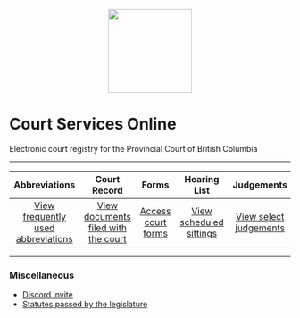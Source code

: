 <p align="center">
<img width="150" height="150" src="https://cdn.discordapp.com/attachments/824471788980404234/928871221066600478/images.png">
</p>

# Court Services Online 
Electronic court registry for the Provincial Court of British Columbia

---

| Abbreviations | Court Record | Forms | Hearing List | Judgements | Proceedings | Rules of Procedure | Submissions | Transcripts |
| :---: | :---: | :---: | :---: | :---: | :---: | :---: | :---: | :---: |
| [View frequently used abbreviations](https://github.com/koala4lif/Provincial-Court-of-British-Columbia/blob/main/Resources/Abbreviations.md) | [View documents filed with the court](https://github.com/koala4lif/Provincial-Court-of-British-Columbia/tree/main/Resources/Court%20Record) | [Access court forms](https://github.com/koala4lif/Provincial-Court-of-British-Columbia/blob/main/Resources/Forms.md) | [View scheduled sittings](https://github.com/koala4lif/Provincial-Court-of-British-Columbia/blob/main/Resources/Hearing%20List.md) | [View select judgements](https://github.com/koala4lif/Provincial-Court-of-British-Columbia/tree/main/Resources/Judgements) | [View the court docket and archives](https://github.com/koala4lif/Provincial-Court-of-British-Columbia/blob/main/Resources/Proceedings.md) | [View the court's rules of procedure](https://github.com/koala4lif/Provincial-Court-of-British-Columbia/blob/main/Resources/Rules%20of%20Procedure.md) | [Access submission terminals](https://github.com/koala4lif/Provincial-Court-of-British-Columbia/blob/main/Resources/Submissions.md) | [View transcripts of select proceedings](https://github.com/koala4lif/Provincial-Court-of-British-Columbia/tree/main/Resources/Transcripts) |

---

### Miscellaneous 
- [Discord invite](https://discord.gg/FmEEFEJWeC)
- [Statutes passed by the legislature](https://github.com/koala4lif/Provincial-Court-of-British-Columbia/blob/main/Statutes.md)
